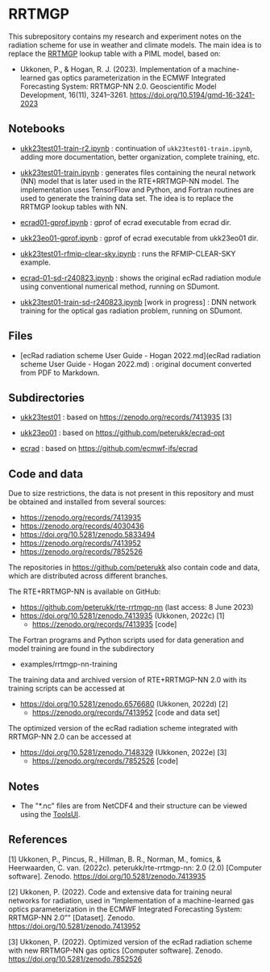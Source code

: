 # RRTMGP

This subrepository contains my research and experiment notes on the radiation scheme for use in weather and climate models. The main idea is to replace the [RRTMGP](https://github.com/earth-system-radiation/rte-rrtmgp) lookup table with a PIML model, based on:

- Ukkonen, P., & Hogan, R. J. (2023). Implementation of a machine-learned gas optics parameterization in the ECMWF Integrated Forecasting System: RRTMGP-NN 2.0. Geoscientific Model Development, 16(11), 3241–3261. <https://doi.org/10.5194/gmd-16-3241-2023>

## Notebooks

- [ukk23test01-train-r2.ipynb](ukk23test01-train-r2.ipynb) : continuation of `ukk23test01-train.ipynb`, adding more documentation, better organization, complete training, etc.

- [ukk23test01-train.ipynb](ukk23test01-train.ipynb) : generates files containing the neural network (NN) model that is later used in the RTE+RRTMGP-NN model. The implementation uses TensorFlow and Python, and Fortran routines are used to generate the training data set. The idea is to replace the RRTMGP lookup tables with NN.

- [ecrad01-gprof.ipynb](ecrad01-gprof.ipynb) : gprof of ecrad executable from ecrad dir.

- [ukk23eo01-gprof.ipynb](ukk23eo01-gprof.ipynb) : gprof of ecrad executable from ukk23eo01 dir.

- [ukk23test01-rfmip-clear-sky.ipynb](ukk23test01-rfmip-clear-sky.ipynb) : runs the RFMIP-CLEAR-SKY example.

- [ecrad-01-sd-r240823.ipynb](ecrad-01-sd-r240823.ipynb) : shows the original ecRad radiation module using conventional numerical method, running on SDumont.

- [ukk23test01-train-sd-r240823.ipynb](ukk23test01-train-sd-r240823.ipynb) [work in progress] : DNN network training for the optical gas radiation problem, running on SDumont.

## Files

- [ecRad radiation scheme User Guide - Hogan 2022.md](ecRad radiation scheme User Guide - Hogan 2022.md) : original document converted from PDF to Markdown.

## Subdirectories

- [ukk23test01](ukk23test01) : based on <https://zenodo.org/records/7413935> [3]

- [ukk23eo01](ukk23eo01) : based on <https://github.com/peterukk/ecrad-opt>

- [ecrad](ecrad) : based on <https://github.com/ecmwf-ifs/ecrad>

## Code and data

Due to size restrictions, the data is not present in this repository and must be obtained and installed from several sources:

- <https://zenodo.org/records/7413935>
- <https://zenodo.org/records/4030436>
- <https://doi.org/10.5281/zenodo.5833494>
- <https://zenodo.org/records/7413952>
- <https://zenodo.org/records/7852526>

The repositories in <https://github.com/peterukk> also contain code and data, which are distributed across different branches.

The RTE+RRTMGP-NN is available on GitHub:

- <https://github.com/peterukk/rte-rrtmgp-nn> (last access: 8 June 2023)
- <https://doi.org/10.5281/zenodo.7413935> (Ukkonen, 2022c) [1]
  - <https://zenodo.org/records/7413935> [code]

The Fortran programs and Python scripts used for data generation and model training are found in the subdirectory

- examples/rrtmgp-nn-training

The training data and archived version of RTE+RRTMGP-NN 2.0 with its training scripts can be accessed at

- <https://doi.org/10.5281/zenodo.6576680> (Ukkonen, 2022d) [2]
  - <https://zenodo.org/records/7413952> [code and data set]

The optimized version of the ecRad radiation scheme integrated with RRTMGP-NN 2.0 can be accessed at

- <https://doi.org/10.5281/zenodo.7148329> (Ukkonen, 2022e) [3]
  - <https://zenodo.org/records/7852526> [code]

## Notes

- The "*.nc" files are from NetCDF4 and their structure can be viewed using the [ToolsUI](https://docs.unidata.ucar.edu/netcdf-java/current/userguide/reading_cdm.html).

## References

[1] Ukkonen, P., Pincus, R., Hillman, B. R., Norman, M., fomics, & Heerwaarden, C. van. (2022c). peterukk/rte-rrtmgp-nn: 2.0 (2.0) [Computer software]. Zenodo. <https://doi.org/10.5281/zenodo.7413935>

[2] Ukkonen, P. (2022). Code and extensive data for training neural networks for radiation, used in “Implementation of a machine-learned gas optics parameterization in the ECMWF Integrated Forecasting System: RRTMGP-NN 2.0”" [Dataset]. Zenodo. <https://doi.org/10.5281/zenodo.7413952>

[3] Ukkonen, P. (2022). Optimized version of the ecRad radiation scheme with new RRTMGP-NN gas optics [Computer software]. Zenodo. <https://doi.org/10.5281/zenodo.7852526>
